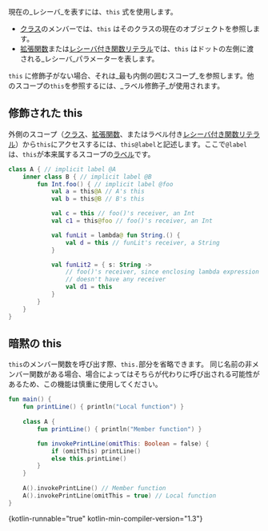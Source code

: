 [//]: # (title: this 式)

現在の_レシーバ_を表すには、`this` 式を使用します。

*   [クラス](classes.md#inheritance)のメンバーでは、`this` はそのクラスの現在のオブジェクトを参照します。
*   [拡張関数](extensions.md)または[レシーバ付き関数リテラル](lambdas.md#function-literals-with-receiver)では、`this` はドットの左側に渡される_レシーバ_パラメーターを表します。

`this` に修飾子がない場合、それは_最も内側の囲むスコープ_を参照します。他のスコープの`this`を参照するには、_ラベル修飾子_が使用されます。

## 修飾された this

外側のスコープ（[クラス](classes.md)、[拡張関数](extensions.md)、またはラベル付き[レシーバ付き関数リテラル](lambdas.md#function-literals-with-receiver)）から`this`にアクセスするには、`this@label`と記述します。ここで`@label`は、`this`が本来属するスコープの[ラベル](returns.md)です。

```kotlin
class A { // implicit label @A
    inner class B { // implicit label @B
        fun Int.foo() { // implicit label @foo
            val a = this@A // A's this
            val b = this@B // B's this

            val c = this // foo()'s receiver, an Int
            val c1 = this@foo // foo()'s receiver, an Int

            val funLit = lambda@ fun String.() {
                val d = this // funLit's receiver, a String
            }

            val funLit2 = { s: String ->
                // foo()'s receiver, since enclosing lambda expression
                // doesn't have any receiver
                val d1 = this
            }
        }
    }
}
```

## 暗黙の this

`this`のメンバー関数を呼び出す際、`this.`部分を省略できます。
同じ名前の非メンバー関数がある場合、場合によってはそちらが代わりに呼び出される可能性があるため、この機能は慎重に使用してください。

```kotlin
fun main() {
    fun printLine() { println("Local function") }
    
    class A {
        fun printLine() { println("Member function") }

        fun invokePrintLine(omitThis: Boolean = false) {
            if (omitThis) printLine()
            else this.printLine()
        }
    }
    
    A().invokePrintLine() // Member function
    A().invokePrintLine(omitThis = true) // Local function
}
```
{kotlin-runnable="true" kotlin-min-compiler-version="1.3"}